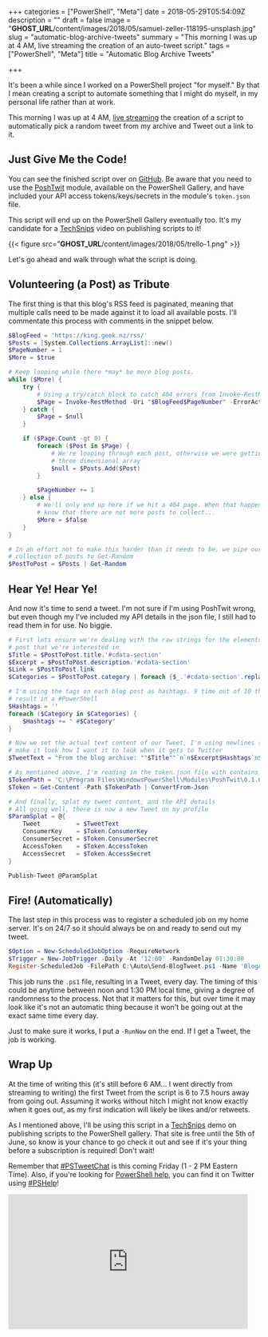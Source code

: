 +++
categories = ["PowerShell", "Meta"]
date = 2018-05-29T05:54:09Z
description = ""
draft = false
image = "__GHOST_URL__/content/images/2018/05/samuel-zeller-118195-unsplash.jpg"
slug = "automatic-blog-archive-tweets"
summary = "This morning I was up at 4 AM, live streaming the creation of an auto-tweet script."
tags = ["PowerShell", "Meta"]
title = "Automatic Blog Archive Tweets"

+++


It's been a while since I worked on a PowerShell project "for myself." By that I mean creating a script to automate something that I might do myself, in my personal life rather than at work.

This morning I was up at 4 AM, [live streaming](https://youtu.be/KnaTkmdi_u4) the creation of a script to automatically pick a random tweet from my archive and Tweet out a link to it.

## **Just Give Me the Code!**

You can see the finished script over on [GitHub](https://github.com/Windos/powershell-depot/blob/master/GalleryScripts/Send-BlogTweet.ps1). Be aware that you need to use the [PoshTwit](https://www.powershellgallery.com/packages/PoshTwit/) module, available on the PowerShell Gallery, and have included your API access tokens/keys/secrets in the module's `token.json` file.

This script will end up on the PowerShell Gallery eventually too. It's my candidate for a [TechSnips](https://www.techsnips.io/) video on publishing scripts to it!

{{< figure src="__GHOST_URL__/content/images/2018/05/trello-1.png" >}}

Let's go ahead and walk through what the script is doing.

## **Volunteering (a Post) as Tribute**

The first thing is that this blog's RSS feed is paginated, meaning that multiple calls need to be made against it to load all available posts. I'll commentate this process with comments in the snippet below.

```powershell
$BlogFeed = 'https://king.geek.nz/rss/'
$Posts = [System.Collections.ArrayList]::new()
$PageNumber = 1
$More = $true

# Keep looping while there *may* be more blog posts.
while ($More) {
    try {
        # Using a try/catch block to catch 404 errors from Invoke-RestMethod
        $Page = Invoke-RestMethod -Uri "$BlogFeed$PageNumber" -ErrorAction Stop
    } catch {
        $Page = $null
    }

    if ($Page.Count -gt 0) {
        foreach ($Post in $Page) {
            # We're looping through each post, otherwise we were getting a
            # three dimensional array
            $null = $Posts.Add($Post)
        }

        $PageNumber += 1
    } else {
        # We'll only end up here if we hit a 404 page. When that happens we
        # know that there are not more posts to collect...
        $More = $false
    }
}

# In an effort not to make this harder than it needs to be, we pipe our
# collection of posts to Get-Random
$PostToPost = $Posts | Get-Random

```

## **Hear Ye! Hear Ye!**

And now it's time to send a tweet. I'm not sure if I'm using PoshTwit wrong, but even though my I've included my API details in the json file, I still had to read them in for use. No biggie.

```powershell
# First lets ensure we're dealing with the raw strings for the elements of our
# post that we're interested in
$Title = $PostToPost.title.'#cdata-section'
$Excerpt = $PostToPost.description.'#cdata-section'
$Link = $PostToPost.link
$Categories = $PostToPost.category | foreach {$_.'#cdata-section'.replace(' ', '')}

# I'm using the tags on each blog post as hashtags. 9 time out of 10 this will
# result in a #PowerShell
$Hashtags = ''
foreach ($Category in $Categories) {
    $Hashtags += " #$Category"
}

# Now we set the actual text content of our Tweet, I'm using newlines (`n) to
# make it look how I want it to look when it gets to Twitter
$TweetText = "From the blog archive: ""$Title""`n`n$Excerpt$Hashtags`n$link"

# As mentioned above, I'm reading in the token.json file with contains my API info
$TokenPath = 'C:\Program Files\WindowsPowerShell\Modules\PoshTwit\0.1.6\token.json'
$Token = Get-Content -Path $TokenPath | ConvertFrom-Json

# And finally, splat my tweet content, and the API details
# All going well, there is now a new Tweet on my profile
$ParamSplat = @{
    Tweet          = $TweetText
    ConsumerKey    = $Token.ConsumerKey
    ConsumerSecret = $Token.ConsumerSecret
    AccessToken    = $Token.AccessToken
    AccessSecret   = $Token.AccessSecret
}

Publish-Tweet @ParamSplat

```

## **Fire! (Automatically)**

The last step in this process was to register a scheduled job on my home server. It's on 24/7 so it should always be on and ready to send out my tweet.

```powershell
$Option = New-ScheduledJobOption -RequireNetwork
$Trigger = New-JobTrigger -Daily -At '12:00' -RandomDelay 01:30:00
Register-ScheduledJob -FilePath C:\Auto\Send-BlogTweet.ps1 -Name 'BlogArchive' -Triger $Trigger -ScheduledJobOption $Option -RunNow

```

This job runs the `.ps1` file, resulting in a Tweet, every day. The timing of this could be anytime between noon and 1:30 PM local time, giving a degree of randomness to the process. Not that it matters for this, but over time it may look like it's not an automatic thing because it won't be going out at the exact same time every day.

Just to make sure it works, I put a `-RunNow` on the end. If I get a Tweet, the job is working.

## **Wrap Up**

At the time of writing this (it's still before 6 AM... I went directly from streaming to writing) the first Tweet from the script is 6 to 7.5 hours away from going out. Assuming it works without hitch I might not know exactly when it goes out, as my first indication will likely be likes and/or retweets.

As I mentioned above, I'll be using this script in a [TechSnips](https://www.techsnips.io/) demo on publishing scripts to the PowerShell gallery. That site is free until the 5th of June, so know is your chance to go check it out and see if it's your thing before a subscription is required! Don't wait!

Remember that [#PSTweetChat](https://twitter.com/search?f=tweets&vertical=default&q=%23pstweetchat) is this coming Friday (1 - 2 PM Eastern Time). Also, if you're looking for [PowerShell help](https://king.geek.nz/2018/03/20/pshelp-twitter/), you can find it on Twitter using [#PSHelp](https://twitter.com/search?f=tweets&vertical=default&q=%23pshelp&src=typd)!

<iframe width="480" height="270" src="https://www.youtube.com/embed/KnaTkmdi_u4?feature=oembed" frameborder="0" allow="accelerometer; autoplay; encrypted-media; gyroscope; picture-in-picture" allowfullscreen></iframe>



